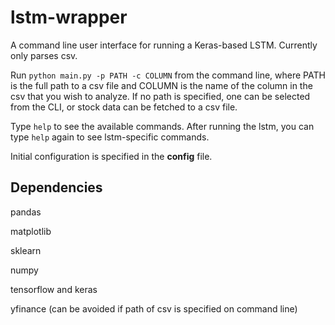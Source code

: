 # lstm-wrapper
A command line user interface for running a Keras-based LSTM. Currently only parses csv.

Run `python main.py -p PATH -c COLUMN` from the command line, where PATH is the full path to a csv file and COLUMN is the name of the column in the csv that you wish to analyze. If no path is specified, one can be selected from the CLI, or stock data can be fetched to a csv file.

Type `help` to see the available commands. After running the lstm, you can type `help` again to see lstm-specific commands.

Initial configuration is specified in the **config** file.

## Dependencies
pandas

matplotlib

sklearn

numpy

tensorflow and keras

yfinance (can be avoided if path of csv is specified on command line)
